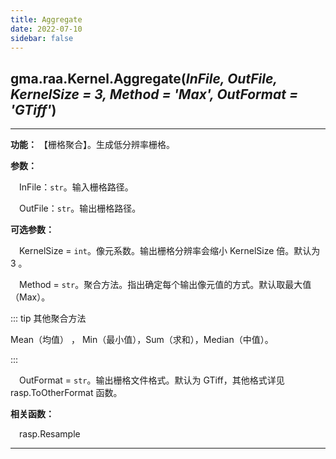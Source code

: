 ```yaml
---
title: Aggregate
date: 2022-07-10
sidebar: false
---
```


## gma.raa.Kernel.**Aggregate**(*InFile, OutFile, KernelSize = 3, Method = 'Max', OutFormat = 'GTiff'*)<Badge text="1.0.11 +"/>

---

**功能：** 【栅格聚合】。生成低分辨率栅格。

**参数：** 

&emsp;InFile：`str`。输入栅格路径。

&emsp;OutFile：`str`。输出栅格路径。

**可选参数：**

&emsp;KernelSize = `int`。像元系数。输出栅格分辨率会缩小 KernelSize 倍。默认为 3 。

&emsp;Method = `str`。聚合方法。指出确定每个输出像元值的方式。默认取最大值（Max）。

::: tip 其他聚合方法

Mean（均值） ， Min（最小值），Sum（求和），Median（中值）。

:::

&emsp;OutFormat  = `str`。输出栅格文件格式。默认为 GTiff，其他格式详见 rasp.ToOtherFormat 函数。

**相关函数：**

&emsp;rasp.Resample

---


